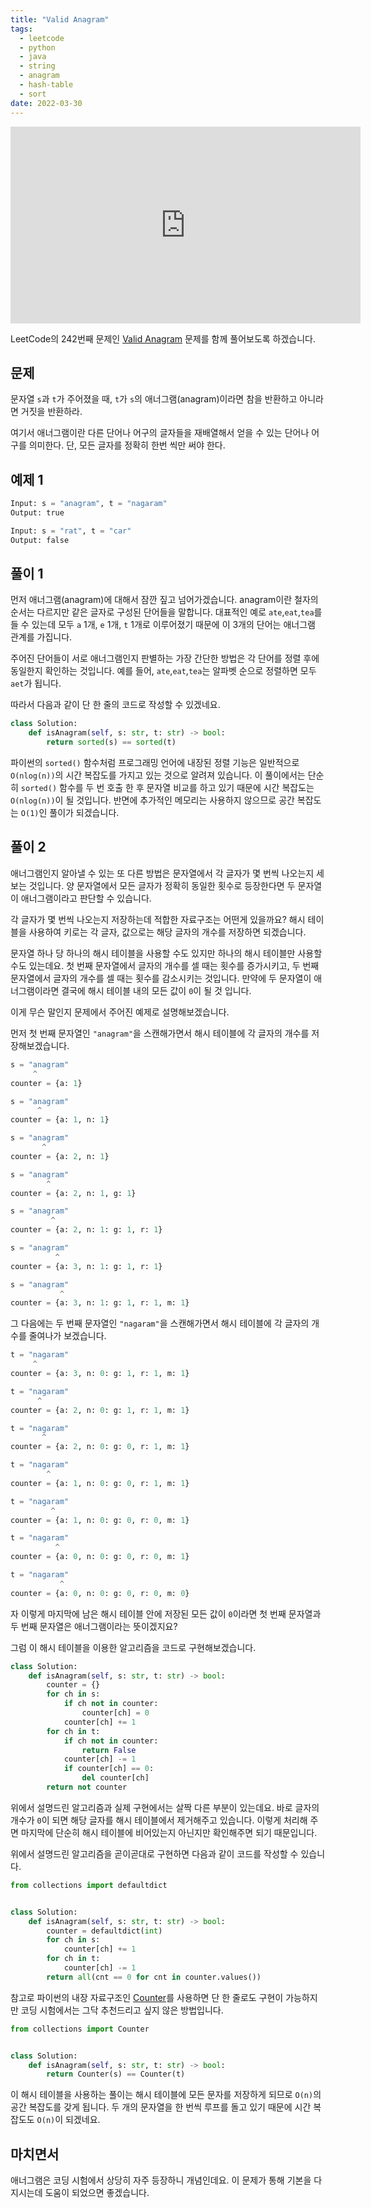 ```yaml
---
title: "Valid Anagram"
tags:
  - leetcode
  - python
  - java
  - string
  - anagram
  - hash-table
  - sort
date: 2022-03-30
---
```


<iframe width="560" height="315" src="https://www.youtube.com/embed/DdnjB3B1xTE" title="YouTube video player" frameborder="0" allow="accelerometer; autoplay; clipboard-write; encrypted-media; gyroscope; picture-in-picture" allowfullscreen></iframe>

LeetCode의 242번째 문제인 [Valid Anagram](https://leetcode.com/problems/valid-anagram/) 문제를 함께 풀어보도록 하겠습니다.

## 문제

문자열 `s`과 `t`가 주어졌을 때, `t`가 `s`의 애너그램(anagram)이라면 참을 반환하고 아니라면 거짓을 반환하라.

여기서 애너그램이란 다른 단어나 어구의 글자들을 재배열해서 얻을 수 있는 단어나 어구를 의미한다.
단, 모든 글자를 정확히 한번 씩만 써야 한다.

## 예제 1

```py
Input: s = "anagram", t = "nagaram"
Output: true
```

```py
Input: s = "rat", t = "car"
Output: false
```

## 풀이 1

먼저 애너그램(anagram)에 대해서 잠깐 짚고 넘어가겠습니다. anagram이란 철자의 순서는 다르지만 같은 글자로 구성된 단어들을 말합니다.
대표적인 예로 `ate`,`eat`,`tea`를 들 수 있는데 모두 `a` 1개, `e` 1개, `t` 1개로 이루어졌기 때문에 이 3개의 단어는 애너그램 관계를 가집니다.

주어진 단어들이 서로 애너그램인지 판별하는 가장 간단한 방법은 각 단어를 정렬 후에 동일한지 확인하는 것입니다.
예를 들어, `ate`,`eat`,`tea`는 알파벳 순으로 정렬하면 모두 `aet`가 됩니다.

따라서 다음과 같이 단 한 줄의 코드로 작성할 수 있겠네요.

```py
class Solution:
    def isAnagram(self, s: str, t: str) -> bool:
        return sorted(s) == sorted(t)
```

파이썬의 `sorted()` 함수처럼 프로그래밍 언어에 내장된 정렬 기능은 일반적으로 `O(nlog(n))`의 시간 복잡도를 가지고 있는 것으로 알려져 있습니다.
이 풀이에서는 단순히 `sorted()` 함수를 두 번 호출 한 후 문자열 비교를 하고 있기 때문에 시간 복잡도는 `O(nlog(n))`이 될 것입니다.
반면에 추가적인 메모리는 사용하지 않으므로 공간 복잡도는 `O(1)`인 풀이가 되겠습니다.

## 풀이 2

애너그램인지 알아낼 수 있는 또 다른 방법은 문자열에서 각 글자가 몇 번씩 나오는지 세보는 것입니다.
양 문자열에서 모든 글자가 정확히 동일한 횟수로 등장한다면 두 문자열이 애너그램이라고 판단할 수 있습니다.

각 글자가 몇 번씩 나오는지 저장하는데 적합한 자료구조는 어떤게 있을까요?
해시 테이블을 사용하여 키로는 각 글자, 값으로는 해당 글자의 개수를 저장하면 되겠습니다.

문자열 하나 당 하나의 해시 테이블을 사용할 수도 있지만 하나의 해시 테이블만 사용할 수도 있는데요.
첫 번째 문자열에서 글자의 개수를 셀 때는 횟수를 증가시키고, 두 번째 문자열에서 글자의 개수를 셀 때는 횟수를 감소시키는 것입니다.
만약에 두 문자열이 애너그램이라면 결국에 해시 테이블 내의 모든 값이 `0`이 될 것 입니다.

이게 무슨 말인지 문제에서 주어진 예제로 설명해보겠습니다.

먼저 첫 번째 문자열인 `"anagram"`을 스캔해가면서 해시 테이블에 각 글자의 개수를 저장해보겠습니다.

```py
s = "anagram"
     ^
counter = {a: 1}
```

```py
s = "anagram"
      ^
counter = {a: 1, n: 1}
```

```py
s = "anagram"
       ^
counter = {a: 2, n: 1}
```

```py
s = "anagram"
        ^
counter = {a: 2, n: 1, g: 1}
```

```py
s = "anagram"
         ^
counter = {a: 2, n: 1: g: 1, r: 1}
```

```py
s = "anagram"
          ^
counter = {a: 3, n: 1: g: 1, r: 1}
```

```py
s = "anagram"
           ^
counter = {a: 3, n: 1: g: 1, r: 1, m: 1}
```

그 다음에는 두 번째 문자열인 `"nagaram"`을 스캔해가면서 해시 테이블에 각 글자의 개수를 줄여나가 보겠습니다.

```py
t = "nagaram"
     ^
counter = {a: 3, n: 0: g: 1, r: 1, m: 1}
```

```py
t = "nagaram"
      ^
counter = {a: 2, n: 0: g: 1, r: 1, m: 1}
```

```py
t = "nagaram"
       ^
counter = {a: 2, n: 0: g: 0, r: 1, m: 1}
```

```py
t = "nagaram"
        ^
counter = {a: 1, n: 0: g: 0, r: 1, m: 1}
```

```py
t = "nagaram"
         ^
counter = {a: 1, n: 0: g: 0, r: 0, m: 1}
```

```py
t = "nagaram"
          ^
counter = {a: 0, n: 0: g: 0, r: 0, m: 1}
```

```py
t = "nagaram"
           ^
counter = {a: 0, n: 0: g: 0, r: 0, m: 0}
```

자 이렇게 마지막에 남은 해시 테이블 안에 저장된 모든 값이 `0`이라면 첫 번째 문자열과 두 번째 문자열은 애너그램이라는 뜻이겠지요?

그럼 이 해시 테이블을 이용한 알고리즘을 코드로 구현해보겠습니다.

```py
class Solution:
    def isAnagram(self, s: str, t: str) -> bool:
        counter = {}
        for ch in s:
            if ch not in counter:
                counter[ch] = 0
            counter[ch] += 1
        for ch in t:
            if ch not in counter:
                return False
            counter[ch] -= 1
            if counter[ch] == 0:
                del counter[ch]
        return not counter
```

위에서 설명드린 알고리즘과 실제 구현에서는 살짝 다른 부분이 있는데요.
바로 글자의 개수가 `0`이 되면 해당 글자를 해시 테이블에서 제거해주고 있습니다.
이렇게 처리해 주면 마지막에 단순히 해시 테이블에 비어있는지 아닌지만 확인해주면 되기 때문입니다.

위에서 설명드린 알고리즘을 곧이곧대로 구현하면 다음과 같이 코드를 작성할 수 있습니다.

```py
from collections import defaultdict


class Solution:
    def isAnagram(self, s: str, t: str) -> bool:
        counter = defaultdict(int)
        for ch in s:
            counter[ch] += 1
        for ch in t:
            counter[ch] -= 1
        return all(cnt == 0 for cnt in counter.values())
```

참고로 파이썬의 내장 자료구조인 [Counter](https://www.daleseo.com/python-collections-counter/)를 사용하면 단 한 줄로도 구현이 가능하지만 코딩 시험에서는 그닥 추천드리고 싶지 않은 방법입니다.

```py
from collections import Counter


class Solution:
    def isAnagram(self, s: str, t: str) -> bool:
        return Counter(s) == Counter(t)
```

이 해시 테이블을 사용하는 풀이는 해시 테이블에 모든 문자를 저장하게 되므로 `O(n)`의 공간 복잡도를 갖게 됩니다.
두 개의 문자열을 한 번씩 루프를 돌고 있기 때문에 시간 복잡도도 `O(n)`이 되겠네요.

## 마치면서

애너그램은 코딩 시험에서 상당히 자주 등장하니 개념인데요.
이 문제가 통해 기본을 다지시는데 도움이 되었으면 좋겠습니다.
